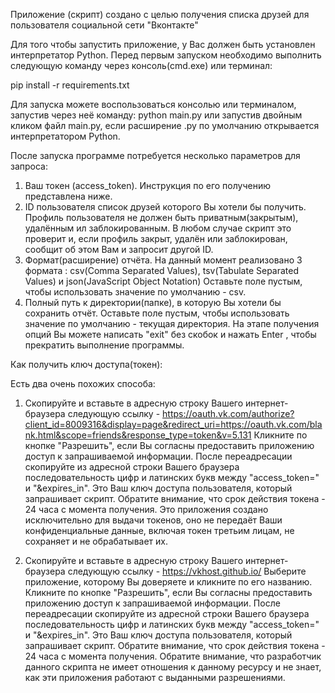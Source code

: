 Приложение (скрипт) создано с целью получения списка друзей для пользователя социальной сети "Вконтакте"


Для того чтобы запустить приложение, у Вас должен быть установлен интерпретатор Python. Перед первым запуском необходимо выполнить следующую команду через консоль(cmd.exe) или терминал:

pip install -r requirements.txt

Для запуска можете воспользоваться консолью или терминалом, запустив через неё команду:
python main.py
   или
запустив двойным кликом файл main.py, если расширение .py по умолчанию открывается интерпретатором Python.

После запуска программе потребуется несколько параметров для запроса:
1) Ваш токен (access_token). Инструкция по его получению представлена ниже.
2) ID пользователя список друзей которого Вы хотели бы получить. Профиль пользователя не должен быть приватным(закрытым), удалённым ил заблокированным. 
   В любом случае скрипт это проверит и, если профиль закрыт, удалён или заблокирован, сообщит об этом Вам и запросит другой ID.
3) Формат(расширение) отчёта. На данный момент реализовано 3 формата : csv(Comma Separated Values), tsv(Tabulate Separated Values) и json(JavaScript Object Notation)
   Оставьте поле пустым, чтобы использовать значение по умолчанию - csv.
4) Полный путь к директории(папке), в которую Вы хотели бы сохранить отчёт. 
   Оставьте поле пустым, чтобы использовать значение по умолчанию - текущая директория.
На этапе получения опций Вы можете написать "exit" без скобок и нажать Enter , чтобы прекратить выполнение программы.

Как получить ключ доступа(токен):

Есть два очень похожих способа:
1) Скопируйте и вставьте в адресную строку Вашего интернет-браузера следующую ссылку - https://oauth.vk.com/authorize?client_id=8009316&display=page&redirect_uri=https://oauth.vk.com/blank.html&scope=friends&response_type=token&v=5.131
Кликните по кнопке "Разрешить", если Вы согласны предоставить приложению доступ к запрашиваемой информации.
После переадресации скопируйте из адресной строки Вашего браузера последовательность цифр и латинских букв между "access_token=" и "&expires_in".
Это Ваш ключ доступа пользователя, который запрашивает скрипт. Обратите внимание, что срок действия токена - 24 часа с момента получения.
Это приложения создано исключительно для выдачи токенов, оно не передаёт Ваши конфиденциальные данные, включая токен третьим лицам, не сохраняет и не обрабатывает их.

2) Скопируйте и вставьте в адресную строку Вашего интернет-браузера следующую ссылку -  https://vkhost.github.io/
Выберите приложение, которому Вы доверяете и кликните по его названию. 
Кликните по кнопке "Разрешить", если Вы согласны предоставить приложению доступ к запрашиваемой информации.
После переадресации скопируйте из адресной строки Вашего браузера последовательность цифр и латинских букв между "access_token=" и "&expires_in".
Это Ваш ключ доступа пользователя, который запрашивает скрипт. Обратите внимание, что срок действия токена - 24 часа с момента получения.
Обратите внимание, что разработчик данного скрипта не имеет отношения к данному ресурсу и не знает, как эти приложения работают с выданными разрешениями.